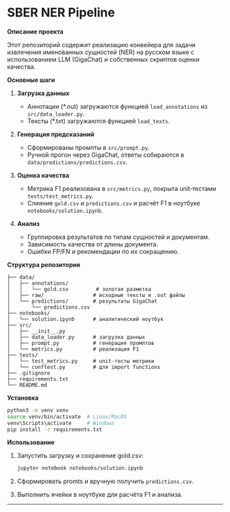 # SBER NER Pipeline

**Описание проекта**

Этот репозиторий содержит реализацию конвейера для задачи извлечения именованных сущностей (NER) на русском языке с использованием LLM (GigaChat) и собственных скриптов оценки качества.

**Основные шаги**

1. **Загрузка данных**

   * Аннотации (\*.out) загружаются функцией `load_annotations` из `src/data_loader.py`.
   * Тексты (\*.txt) загружаются функцией `load_texts`.
2. **Генерация предсказаний**

   * Сформированы промпты в `src/prompt.py`.
   * Ручной прогон через GigaChat, ответы собираются в `data/predictions/predictions.csv`.
3. **Оценка качества**

   * Метрика F1 реализована в `src/metrics.py`, покрыта unit‑тестами `tests/test_metrics.py`.
   * Слияние `gold.csv` и `predictions.csv` и расчёт F1 в ноутбуке `notebooks/solution.ipynb`.
4. **Анализ**

   * Группировка результатов по типам сущностей и документам.
   * Зависимость качества от длины документа.
   * Ошибки FP/FN и рекомендации по их сокращению.

**Структура репозитория**

```
├── data/
│   ├── annotations/
│   │   └── gold.csv         # золотая разметка
│   ├── raw/                # исходные тексты и .out файлы
│   └── predictions/        # результаты GigaChat
│       └── predictions.csv
├── notebooks/
│   └── solution.ipynb      # аналитический ноутбук
├── src/
│   ├── __init__.py
│   ├── data_loader.py      # загрузка данных
│   ├── prompt.py           # генерация промптов
│   └── metrics.py          # реализация F1
├── tests/
│   └── test_metrics.py     # unit‑тесты метрики
│   └── conftest.py         # для import functions
├── .gitignore
├── requirements.txt
└── README.md
```

**Установка**

```bash
python3 -m venv venv
source venv/bin/activate  # Linux/MacOS
venv\Scripts\activate     # Windows
pip install -r requirements.txt
```

**Использование**

1. Запустить загрузку и сохранение gold.csv:

   ```bash
   jupyter notebook notebooks/solution.ipynb
   ```
2. Сформировать promts и вручную получить `predictions.csv`.
3. Выполнить ячейки в ноутбуке для расчёта F1 и анализа.

---

